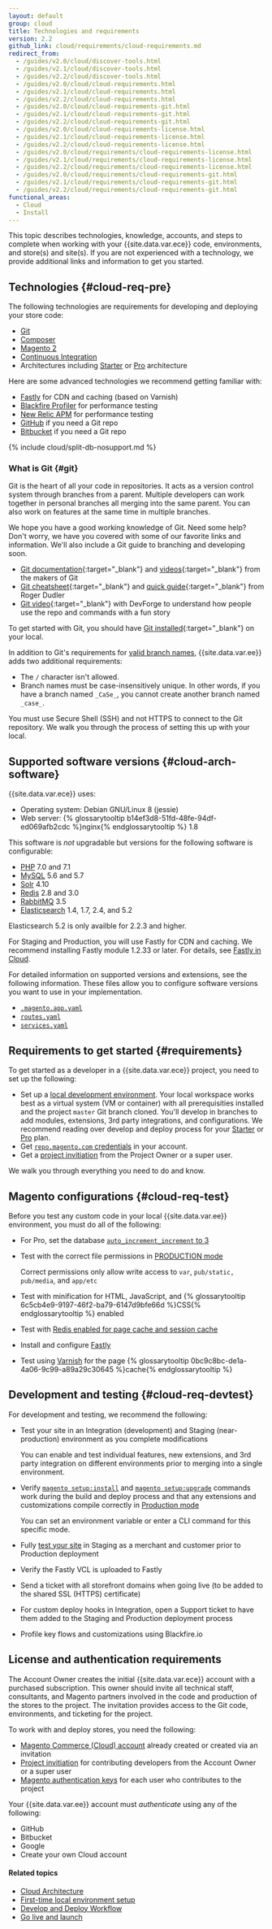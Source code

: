 ```yaml
---
layout: default
group: cloud
title: Technologies and requirements
version: 2.2
github_link: cloud/requirements/cloud-requirements.md
redirect_from:
  - /guides/v2.0/cloud/discover-tools.html
  - /guides/v2.1/cloud/discover-tools.html
  - /guides/v2.2/cloud/discover-tools.html
  - /guides/v2.0/cloud/cloud-requirements.html
  - /guides/v2.1/cloud/cloud-requirements.html
  - /guides/v2.2/cloud/cloud-requirements.html
  - /guides/v2.0/cloud/cloud-requirements-git.html
  - /guides/v2.1/cloud/cloud-requirements-git.html
  - /guides/v2.2/cloud/cloud-requirements-git.html
  - /guides/v2.0/cloud/cloud-requirements-license.html
  - /guides/v2.1/cloud/cloud-requirements-license.html
  - /guides/v2.2/cloud/cloud-requirements-license.html
  - /guides/v2.0/cloud/requirements/cloud-requirements-license.html
  - /guides/v2.1/cloud/requirements/cloud-requirements-license.html
  - /guides/v2.2/cloud/requirements/cloud-requirements-license.html
  - /guides/v2.0/cloud/requirements/cloud-requirements-git.html
  - /guides/v2.1/cloud/requirements/cloud-requirements-git.html
  - /guides/v2.2/cloud/requirements/cloud-requirements-git.html
functional_areas:
  - Cloud
  - Install
---
```


This topic describes technologies, knowledge, accounts, and steps to complete when working with your {{site.data.var.ece}} code, environments, and store(s) and site(s). If you are not experienced with a technology, we provide additional links and information to get you started.

## Technologies {#cloud-req-pre}
The following technologies are requirements for developing and deploying your store code:

*	[Git](#git)
*	[Composer]({{page.baseurl}}cloud/reference/cloud-composer.html)
*	[Magento 2]({{page.baseurl}}cloud/bk-cloud.html#magento2)
*	[Continuous Integration]({{page.baseurl}}cloud/deploy/continuous-deployment.html)
*	Architectures including [Starter]({{page.baseurl}}cloud/basic-information/starter-architecture.html) or [Pro]({{page.baseurl}}cloud/architecture/pro-architecture.html) architecture

Here are some advanced technologies we recommend getting familiar with:

* [Fastly]({{page.baseurl}}cloud/basic-information/cloud-fastly.html) for CDN and caching (based on Varnish)
* [Blackfire Profiler]({{page.baseurl}}cloud/project/project-integrate-blackfire.html) for performance testing
* [New Relic APM]({{page.baseurl}}cloud/project/new-relic.html) for performance testing
* [GitHub]({{page.baseurl}}cloud/project/project-integrate-github.html) if you need a Git repo
* [Bitbucket]({{page.baseurl}}cloud/project/bitbucket-integration.html) if you need a Git repo

{% include cloud/split-db-nosupport.md %}

### What is Git {#git}
Git is the heart of all your code in repositories. It acts as a version control system through branches from a parent. Multiple developers can work together in personal branches all merging into the same parent. You can also work on features at the same time in multiple branches.

We hope you have a good working knowledge of Git. Need some help? Don't worry, we have you covered with some of our favorite links and information. We'll also include a Git guide to branching and developing soon.

*	[Git documentation](https://git-scm.com/documentation){:target="\_blank"} and [videos](https://git-scm.com/videos){:target="\_blank"} from the makers of Git
*	[Git cheatsheet](http://rogerdudler.github.io/git-guide/files/git_cheat_sheet.pdf){:target="\_blank"} and [quick guide](http://rogerdudler.github.io/git-guide/){:target="\_blank"} from Roger Dudler
*	[Git video](https://www.youtube.com/watch?v=8KCQe9Pm1kg){:target="\_blank"} with DevForge to understand how people use the repo and commands with a fun story

To get started with Git, you should have [Git installed](https://git-scm.com/downloads){:target="\_blank"} on your local.

<div class="bs-callout bs-callout-info" id="info">
  <p>In addition to Git's requirements for <a href="https://www.kernel.org/pub/software/scm/git/docs/git-check-ref-format.html">valid branch names</a>, {{site.data.var.ee}} adds two additional requirements:</p>
  <ul><li>The <code>/</code> character isn't allowed.</li>
  	<li>Branch names must be case-insensitively unique. In other words, if you have a branch named <code>_CaSe_</code>, you cannot create another branch named <code>_case_</code>.</li></ul>
</div>

You must use Secure Shell (SSH) and not HTTPS to connect to the Git repository. We walk you through the process of setting this up with your local.

## Supported software versions {#cloud-arch-software}
{{site.data.var.ece}} uses:

*	Operating system: Debian GNU/Linux 8 (jessie)
*	Web server: {% glossarytooltip b14ef3d8-51fd-48fe-94df-ed069afb2cdc %}nginx{% endglossarytooltip %} 1.8

This software is *not* upgradable but versions for the following software is configurable:

* [PHP]({{page.baseurl}}cloud/project/project-conf-files_magento-app.html) 7.0 and 7.1
* [MySQL]({{page.baseurl}}cloud/project/project-conf-files_services-mysql.html) 5.6 and 5.7
* [Solr](http://devdocs.magento.com/guides/v2.0/cloud/project/project-conf-files_services-solr.html) 4.10
* [Redis]({{page.baseurl}}cloud/project/project-conf-files_services-redis.html) 2.8 and 3.0
* [RabbitMQ]({{page.baseurl}}cloud/project/project-conf-files_services-rabbit.html) 3.5
* [Elasticsearch]({{page.baseurl}}cloud/project/project-conf-files_services-elastic.html) 1.4, 1.7, 2.4, and 5.2

<div class="bs-callout bs-callout-info" markdown="1">
Elasticsearch 5.2 is only availble for 2.2.3 and higher.
</div>

For Staging and Production, you will use Fastly for CDN and caching. We recommend installing Fastly module 1.2.33 or later. For details, see [Fastly in Cloud]({{page.baseurl}}cloud/basic-information/cloud-fastly.html).

For detailed information on supported versions and extensions, see the following information. These files allow you to configure software versions you want to use in your implementation.

*	[`.magento.app.yaml`]({{page.baseurl}}cloud/project/project-conf-files_magento-app.html)
*	[`routes.yaml`]({{page.baseurl}}cloud/project/project-conf-files_routes.html)
*	[`services.yaml`]({{page.baseurl}}cloud/project/project-conf-files_services.html)

## Requirements to get started {#requirements}
To get started as a developer in a {{site.data.var.ece}} project, you need to set up the following:

*	Set up a [local development environment]({{page.baseurl}}cloud/before/before-workspace.html). Your local workspace works best as a virtual system (VM or container) with all prerequisities installed and the project `master` Git branch cloned. You'll develop in branches to add modules, extensions, 3rd party integrations, and configurations. We recommend reading over develop and deploy process for your [Starter]({{page.baseurl}}cloud/basic-information/starter-develop-deploy-workflow.html) or [Pro]({{page.baseurl}}cloud/architecture/pro-develop-deploy-workflow.html) plan.
*	Get [`repo.magento.com` credentials]({{page.baseurl}}install-gde/prereq/connect-auth.html) in your account.
*	Get a [project invitiation]({{page.baseurl}}cloud/onboarding/onboarding-tasks.html#users) from the Project Owner or a super user.

We walk you through everything you need to do and know.

## Magento configurations {#cloud-req-test}
Before you test any custom code in your local {{site.data.var.ee}} environment, you must do all of the following:

*	For Pro, set the database [`auto_increment_increment` to 3]({{page.baseurl}}cloud/before/before-workspace-magento-prereqs.html#database)
*	Test with the correct file permissions in [PRODUCTION mode]({{page.baseurl}}config-guide/bootstrap/magento-modes.html#production-mode)

	Correct permissions only allow write access to `var`, `pub/static, pub/media`, and `app/etc`
*	Test with minification for HTML, JavaScript, and {% glossarytooltip 6c5cb4e9-9197-46f2-ba79-6147d9bfe66d %}CSS{% endglossarytooltip %} enabled
*	Test with [Redis enabled for page cache and session cache]({{page.baseurl}}config-guide/redis/config-redis.html)
*	Install and configure [Fastly]({{page.baseurl}}cloud/access-acct/fastly.html)
*	Test using [Varnish]({{page.baseurl}}config-guide/varnish/config-varnish.html) for the page {% glossarytooltip 0bc9c8bc-de1a-4a06-9c99-a89a29c30645 %}cache{% endglossarytooltip %}

## Development and testing {#cloud-req-devtest}
For development and testing, we recommend the following:

*	Test your site in an Integration (development) and Staging (near-production) environment as you complete modifications

	You can enable and test individual features, new extensions, and 3rd party integration on different environments prior to merging into a single environment.
*	Verify [`magento setup:install`]({{page.baseurl}}install-gde/install/cli/install-cli-install.html) and [`magento setup:upgrade`]({{page.baseurl}}comp-mgr/cli/cli-upgrade.html) commands work during the build and deploy process and that any extensions and customizations compile correctly in [Production mode]({{page.baseurl}}config-guide/bootstrap/magento-modes.html#production-mode)

    You can set an environment variable or enter a CLI command for this specific mode.
*	Fully [test your site]({{page.baseurl}}cloud/live/stage-prod-test.html) in Staging as a merchant and customer prior to Production deployment
*	Verify the Fastly VCL is uploaded to Fastly
*	Send a ticket with all storefront domains when going live (to be added to the shared SSL (HTTPS) certificate)
*	For custom deploy hooks in Integration, open a Support ticket to have them added to the Staging and Production deployment process
*	Profile key flows and customizations using Blackfire.io

## License and authentication requirements
The Account Owner creates the initial {{site.data.var.ece}} account with a purchased subscription. This owner should invite all technical staff, consultants, and Magento partners involved in the code and production of the stores to the project. The invitation provides access to the Git code, environments, and ticketing for the project.

To work with and deploy stores, you need the following:

*	[Magento Commerce (Cloud) account]({{page.baseurl}}cloud/onboarding/onboarding-tasks.html#cloud-first-acct) already created or created via an invitation
*	[Project invitiation]({{page.baseurl}}cloud/onboarding/onboarding-tasks.html#users) for contributing developers from the Account Owner or a super user
*	[Magento authentication keys]({{page.baseurl}}install-gde/prereq/connect-auth.html) for each user who contributes to the project

Your {{site.data.var.ee}} account must *authenticate* using any of the following:

*	GitHub
*	Bitbucket
*	Google
*	Create your own Cloud account

#### Related topics
*	[Cloud Architecture]({{page.baseurl}}cloud/architecture/pro-architecture.html)
*	[First-time local environment setup]({{page.baseurl}}cloud/access-acct/first-time-setup.html)
*	[Develop and Deploy Workflow]({{page.baseurl}}cloud/architecture/pro-develop-deploy-workflow.html)
*	[Go live and launch]({{page.baseurl}}cloud/live/live.html)
